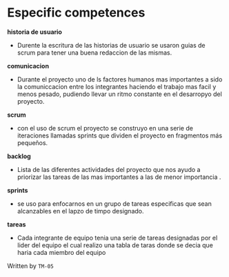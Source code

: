# Especific competences #

**historia de usuario** 
- Durente la escritura de las historias de usuario se usaron guias de scrum para tener una buena redaccion de las mismas.

**comunicacion** 
-  Durante el proyecto uno de ls factores humanos mas importantes a sido la comuniccacion entre los integrantes haciendo el trabajo mas facil y menos pesado, pudiendo llevar un ritmo constante en el desarropyo del proyecto.
  
**scrum** 
- con el uso de scrum el proyecto se construyo en una serie de iteraciones llamadas sprints que dividen el proyecto en fragmentos más pequeños.

**backlog** 
- Lista de las diferentes actividades del proyecto que nos ayudo a priorizar las tareas de las mas importantes a las de menor importancia .

**sprints** 
- se uso para enfocarnos en un grupo de tareas especificas que sean alcanzables en el lapzo de timpo designado.

**tareas**
- Cada integrante de equipo tenia una serie de tareas designadas por el lider del equipo el cual realizo una tabla de taras donde se decia que haria cada miembro del equipo

Written by `TM-05`
